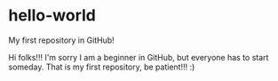 # hello-world
My first repository in GitHub!

Hi folks!!! I'm sorry I am a beginner in GitHub, but everyone has to start someday.
That is my first repository, be patient!!! :)
